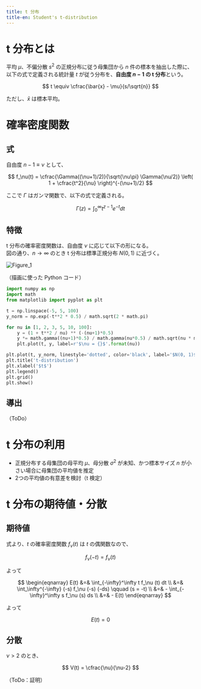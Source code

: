 ```yaml
---
title: t 分布
title-en: Student's t-distribution
---
```


# t 分布とは

平均 $\mu$、不偏分散 $s^2$ の正規分布に従う母集団から $n$ 件の標本を抽出した際に、以下の式で定義される統計量 $t$ が従う分布を、**自由度 $n-1$ の t 分布**という。

$$
t \equiv \cfrac{\bar{x} - \mu}{s/\sqrt{n}}
$$

ただし、$\bar{x}$ は標本平均。

# 確率密度関数

## 式

自由度 $n-1 \equiv \nu$ として、

$$
f_\nu(t) = \cfrac{\Gamma((\nu+1)/2)}{\sqrt{\nu\pi} \Gamma(\nu/2)}
\left( 1 + \cfrac{t^2}{\nu} \right)^{-(\nu+1)/2}
$$

ここで $\Gamma$ はガンマ関数で、以下の式で定義される。

$$
\Gamma(z) = \int_{0}^{\infty} t^{z-1} e^{-t} dt
$$

## 特徴

t 分布の確率密度関数は、自由度 $\nu$ に応じて以下の形になる。  
図の通り、$n \to \infty$ のとき t 分布は標準正規分布 $N(0, 1)$ に近づく。

![Figure_1](https://user-images.githubusercontent.com/13412823/216806950-9b7bfe18-2913-4de2-af81-4d88e4043d1d.png)

（描画に使った Python コード）

```python
import numpy as np
import math
from matplotlib import pyplot as plt

t = np.linspace(-5, 5, 100)
y_norm = np.exp(-t**2 * 0.5) / math.sqrt(2 * math.pi)

for nu in [1, 2, 3, 5, 10, 100]:
	y = (1 + t**2 / nu) ** (-(nu+1)*0.5)
	y *= math.gamma((nu+1)*0.5) / math.gamma(nu*0.5) / math.sqrt(nu * math.pi)
	plt.plot(t, y, label=r'$\nu = {}$'.format(nu))

plt.plot(t, y_norm, linestyle='dotted', color='black', label='$N(0, 1)$')
plt.title('t-distribution')
plt.xlabel('$t$')
plt.legend()
plt.grid()
plt.show()
```

## 導出

（ToDo）

# t 分布の利用

- 正規分布する母集団の母平均 $\mu$、母分散 $\sigma^2$ が未知、かつ標本サイズ $n$ が小さい場合に母集団の平均値を推定
- 2つの平均値の有意差を検討（t 検定）


# t 分布の期待値・分散

## 期待値

式より、$t$ の確率密度関数 $f_\nu (t)$ は $t$ の偶関数なので、

$$
f_\nu (-t) = f_\nu(t)
$$

よって

$$
\begin{eqnarray}
	E(t)
	&=&
	\int_{-\infty}^\infty t f_\nu (t) dt
	\\ &=&
	\int_\infty^{-\infty} (-s) f_\nu (-s) (-ds) \qquad (s = -t)
	\\ &=&
	- \int_{-\infty}^\infty s f_\nu (s) ds
	\\ &=&
	- E(t)
\end{eqnarray}
$$

よって

$$
E(t) = 0
$$

## 分散

$\nu \gt 2$ のとき、

$$
V(t) = \cfrac{\nu}{\nu-2}
$$

（ToDo：証明）
